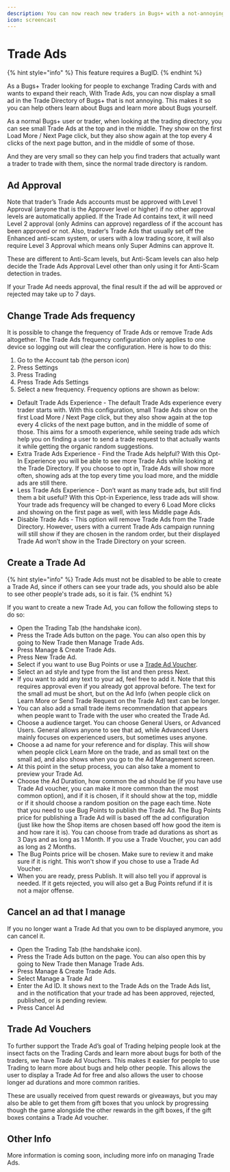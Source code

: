 ```yaml
---
description: You can now reach new traders in Bugs+ with a not-annoying ad
icon: screencast
---
```


# Trade Ads

{% hint style="info" %}
This feature requires a BugID.
{% endhint %}

As a Bugs+ Trader looking for people to exchange Trading Cards with and wants to expand their reach, With Trade Ads, you can now display a small ad in the Trade Directory of Bugs+ that is not annoying. This makes it so you can help others learn about Bugs and learn more about Bugs yourself.

As a normal Bugs+ user or trader, when looking at the trading directory, you can see small Trade Ads at the top and in the middle. They show on the first Load More / Next Page click, but they also show again at the top every 4 clicks of the next page button, and in the middle of some of those.

And they are very small so they can help you find traders that actually want a trader to trade with them, since the normal trade directory is random.

## Ad Approval

Note that trader’s Trade Ads accounts must be approved with Level 1 Approval (anyone that is the Approver level or higher) if no other approval levels are automatically applied. If the Trade Ad contains text, it will need Level 2 approval (only Admins can approve) regardless of if the account has been approved or not. Also, trader‘s Trade Ads that usually set off the Enhanced anti-scam system, or users with a low trading score, it will also require Level 3 Approval which means only Super Admins can approve It.

These are different to Anti-Scam levels, but Anti-Scam levels can also help decide the Trade Ads Approval Level other than only using it for Anti-Scam detection in trades.

If your Trade Ad needs approval, the final result if the ad will be approved or rejected may take up to 7 days.

## Change Trade Ads frequency

It is possible to change the frequency of Trade Ads or remove Trade Ads altogether. The Trade Ads frequency configuration only applies to one device so logging out will clear the configuration. Here is how to do this:

1. Go to the Account tab (the person icon)
2. Press Settings
3. Press Trading
4. Press Trade Ads Settings
5. Select a new frequency. Frequency options are shown as below:

* Default Trade Ads Experience - The default Trade Ads experience every trader starts with. With this configuration, small Trade Ads show on the first Load More / Next Page click, but they also show again at the top every 4 clicks of the next page button, and in the middle of some of those. This aims for a smooth experience, while seeing trade ads which help you on finding a user to send a trade request to that actually wants it while getting the organic random suggestions.
* Extra Trade Ads Experience - Find the Trade Ads helpful? With this Opt-In Experience you will be able to see more Trade Ads while looking at the Trade Directory. If you choose to opt in, Trade Ads will show more often, showing ads at the top every time you load more, and the middle ads are still there.
* Less Trade Ads Experience - Don’t want as many trade ads, but still find them a bit useful? With this Opt-in Experience, less trade ads will show. Your trade ads frequency will be changed to every 6 Load More clicks and showing on the first page as well, with less Middle page Ads.
* Disable Trade Ads - This option will remove Trade Ads from the Trade Directory. However, users with a current Trade Ads campaign running will still show if they are chosen in the random order, but their displayed Trade Ad won’t show in the Trade Directory on your screen.

## Create a Trade Ad

{% hint style="info" %}
Trade Ads must not be disabled to be able to create a Trade Ad, since if others can see your trade ads, you should also be able to see other people's trade ads, so it is fair.
{% endhint %}

If you want to create a new Trade Ad, you can follow the following steps to do so:

* Open the Trading Tab (the handshake icon).
* Press the Trade Ads button on the page. You can also open this by going to New Trade then Manage Trade Ads.
* Press Manage & Create Trade Ads.
* Press New Trade Ad.
* Select if you want to use Bug Points or use a [Trade Ad Voucher](ads.md#trade-a-d-vouchers).
* Select an ad style and type from the list and then press Next.
* If you want to add any text to your ad, feel free to add it. Note that this requires approval even if you already got approval before. The text for the small ad must be short, but on the Ad Info (when people click on Learn More or Send Trade Request on the Trade Ad) text can be longer.
* You can also add a small trade items recommendation that appears when people want to Trade with the user who created the Trade Ad.
* Choose a audience target. You can choose General Users, or Advanced Users. General allows anyone to see that ad, while Advanced Users mainly focuses on experienced users, but sometimes uses anyone.
* Choose a ad name for your reference and for display. This will show when people click Learn More on the trade, and as small text on the small ad, and also shows when you go to the Ad Management screen.
* At this point in the setup process, you can also take a moment to preview your Trade Ad.
* Choose the Ad Duration, how common the ad should be (if you have use Trade Ad voucher, you can make it more common than the most common option), and if it is chosen, if it should show at the top, middle or if it should choose a random position on the page each time. Note that you need to use Bug Points to publish the Trade Ad. The Bug Points price for publishing a Trade Ad will is based off the ad configuration (just like how the Shop items are chosen based off how good the item is and how rare it is). You can choose from trade ad durations as short as 3 Days and as long as 1 Month. If you use a Trade Voucher, you can add as long as 2 Months.
* The Bug Points price will be chosen. Make sure to review it and make sure if it is right. This won't show if you chose to use a Trade Ad Voucher.
* When you are ready, press Publish. It will also tell you if approval is needed. If it gets rejected, you will also get a Bug Points refund if it is not a major offense.

## Cancel an ad that I manage

If you no longer want a Trade Ad that you own to be displayed anymore, you can cancel it.

* Open the Trading Tab (the handshake icon).
* Press the Trade Ads button on the page. You can also open this by going to New Trade then Manage Trade Ads.
* Press Manage & Create Trade Ads.
* Select Manage a Trade Ad
* Enter the Ad ID. It shows next to the Trade Ads on the Trade Ads list, and in the notification that your trade ad has been approved, rejected, published, or is pending review.
* Press Cancel Ad

## Trade Ad Vouchers

To further support the Trade Ad’s goal of Trading helping people look at the insect facts on the Trading Cards and learn more about bugs for both of the traders, we have Trade Ad Vouchers. This makes it easier for people to use Trading to learn more about bugs and help other people. This allows the user to display a Trade Ad for free and also allows the user to choose longer ad durations and more common rarities.

These are usually received from quest rewards or giveaways, but you may also be able to get them from gift boxes that you unlock by progressing though the game alongside the other rewards in the gift boxes, if the gift boxes contains a Trade Ad voucher.

## Other Info

More information is coming soon, including more info on managing Trade Ads.

